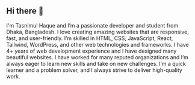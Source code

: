 ## Hi there 👋

<!--
**tasnimultas67/tasnimultas67** is a ✨ _special_ ✨ repository because its `README.md` (this file) appears on your GitHub profile.

Here are some ideas to get you started:

- 🔭 I’m currently working on ...
- 🌱 I’m currently learning ...
- 👯 I’m looking to collaborate on ...
- 🤔 I’m looking for help with ...
- 💬 Ask me about ...
- 📫 How to reach me: ...
- 😄 Pronouns: ...
- ⚡ Fun fact: ...
-->
I'm Tasnimul Haque and I’m a passionate developer and student from Dhaka, Bangladesh. I love creating amazing websites that are responsive, fast, and user-friendly. I’m skilled in HTML, CSS, JavaScript, React, Tailwind, WordPress, and other web technologies and frameworks. I have 4+ years of web development experience and I have designed many beautiful websites. I have worked for many reputed organizations and I’m always eager to learn new skills and take on new challenges. I’m a quick learner and a problem solver, and I always strive to deliver high-quality work.

